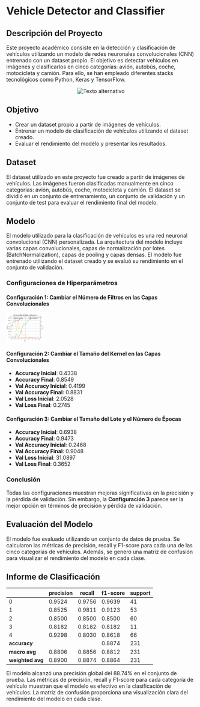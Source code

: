 # Vehicle Detector and Classifier

## Descripción del Proyecto
Este proyecto académico consiste en la detección y clasificación de vehículos utilizando un modelo de redes neuronales convolucionales (CNN) entrenado con un dataset propio. El objetivo es detectar vehículos en imágenes y clasificarlos en cinco categorías: avión, autobús, coche, motocicleta y camión. Para ello, se han empleado diferentes stacks tecnológicos como Python, Keras y TensorFlow.


<p align="center">
  <img src="https://github.com/luism1988/vehicle_detector_and_classifier/blob/main/streamlit/img/gif3.gif?raw=true" alt="Texto alternativo" width="500">
</p>



## Objetivo
- Crear un dataset propio a partir de imágenes de vehículos.
- Entrenar un modelo de clasificación de vehículos utilizando el dataset creado.
- Evaluar el rendimiento del modelo y presentar los resultados.

## Dataset
El dataset utilizado en este proyecto fue creado a partir de imágenes de vehículos. Las imágenes fueron clasificadas manualmente en cinco categorías: avión, autobús, coche, motocicleta y camión. El dataset se dividió en un conjunto de entrenamiento, un conjunto de validación y un conjunto de test para evaluar el rendimiento final del modelo.

## Modelo
El modelo utilizado para la clasificación de vehículos es una red neuronal convolucional (CNN) personalizada. La arquitectura del modelo incluye varias capas convolucionales, capas de normalización por lotes (BatchNormalization), capas de pooling y capas densas. El modelo fue entrenado utilizando el dataset creado y se evaluó su rendimiento en el conjunto de validación.

### Configuraciones de Hiperparámetros

#### Configuración 1: Cambiar el Número de Filtros en las Capas Convolucionales
<img src="conf1.png" alt="Ejemplo de imagen" width="100"/>

#### Configuración 2: Cambiar el Tamaño del Kernel en las Capas Convolucionales
- **Accuracy Inicial**: 0.4338
- **Accuracy Final**: 0.8549
- **Val Accuracy Inicial**: 0.4199
- **Val Accuracy Final**: 0.8831
- **Val Loss Inicial**: 2.0528
- **Val Loss Final**: 0.2745

#### Configuración 3: Cambiar el Tamaño del Lote y el Número de Épocas
- **Accuracy Inicial**: 0.6938
- **Accuracy Final**: 0.9473
- **Val Accuracy Inicial**: 0.2468
- **Val Accuracy Final**: 0.9048
- **Val Loss Inicial**: 31.0897
- **Val Loss Final**: 0.3652

### Conclusión
Todas las configuraciones muestran mejoras significativas en la precisión y la pérdida de validación. Sin embargo, la **Configuración 3** parece ser la mejor opción en términos de precisión y pérdida de validación.

## Evaluación del Modelo
El modelo fue evaluado utilizando un conjunto de datos de prueba. Se calcularon las métricas de precisión, recall y F1-score para cada una de las cinco categorías de vehículos. Además, se generó una matriz de confusión para visualizar el rendimiento del modelo en cada clase.

## Informe de Clasificación

|               | precision | recall | f1-score | support |
|---------------|------------|--------|----------|---------|
| 0             | 0.9524     | 0.9756 | 0.9639   | 41      |
| 1             | 0.8525     | 0.9811 | 0.9123   | 53      |
| 2             | 0.8500     | 0.8500 | 0.8500   | 60      |
| 3             | 0.8182     | 0.8182 | 0.8182   | 11      |
| 4             | 0.9298     | 0.8030 | 0.8618   | 66      |
| **accuracy**  |            |        | 0.8874   | 231     |
| **macro avg** | 0.8806     | 0.8856 | 0.8812   | 231     |
| **weighted avg** | 0.8900  | 0.8874 | 0.8864   | 231     |

El modelo alcanzó una precisión global del 88.74% en el conjunto de prueba. Las métricas de precisión, recall y F1-score para cada categoría de vehículo muestran que el modelo es efectivo en la clasificación de vehículos. La matriz de confusión proporciona una visualización clara del rendimiento del modelo en cada clase.
